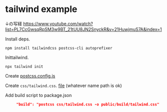 # tailwind example

↓の写経
https://www.youtube.com/watch?list=PL7CcGwsqRpSM3w9BT_21tUU8JN2SnyckR&v=21HuwjmuS7A&index=1

Install deps.

```shell
npm install tailwindcss postcss-cli autoprefixer
```

Inittailwind.

```shell
npx tailwind init
```

Create [postcss.config.js](./postcss.config.js)

Create `css/tailwind.css`. [file](./css/tailwind.css)
(whatever name path is ok)


Add build script to package.json


```json
     "build": "postcss css/tailwind.css -o public/build/tailwind.css"
```



